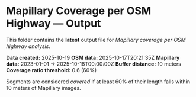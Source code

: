 # Mapillary Coverage per OSM Highway — Output

This folder contains the **latest** output file for *Mapillary coverage per OSM highway analysis*.

**Data created:** 2025-10-19 
**OSM data:** 2025-10-17T20:21:35Z 
**Mapillary data:** 2023-01-01 → 2025-10-18T00:00:00Z 
**Buffer distance:** 10 meters 
**Coverage ratio threshold:** 0.6 (60%) 

Segments are considered *covered* if at least 60% of their length falls within 10 meters of Mapillary images.
